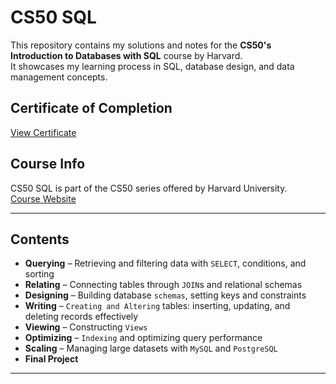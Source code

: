 # CS50 SQL 

This repository contains my solutions and notes for the **CS50's Introduction to Databases with SQL** course by Harvard.  
It showcases my learning process in SQL, database design, and data management concepts.

## Certificate of Completion
[View Certificate](https://certificates.cs50.io/0a5858b2-b555-4316-a402-acb782be1a6e)

## Course Info

CS50 SQL is part of the CS50 series offered by Harvard University.  
[Course Website](https://cs50.harvard.edu/sql/)

---

## Contents

- **Querying** – Retrieving and filtering data with `SELECT`, conditions, and sorting  
- **Relating** – Connecting tables through `JOIN`s and relational schemas  
- **Designing** – Building database `schemas`, setting keys and constraints  
- **Writing** – `Creating and Altering` tables: inserting, updating, and deleting records effectively  
- **Viewing** – Constructing `Views`
- **Optimizing** – `Indexing` and optimizing query performance 
- **Scaling** – Managing large datasets with `MySQL` and `PostgreSQL`  
- **Final Project** 
---
